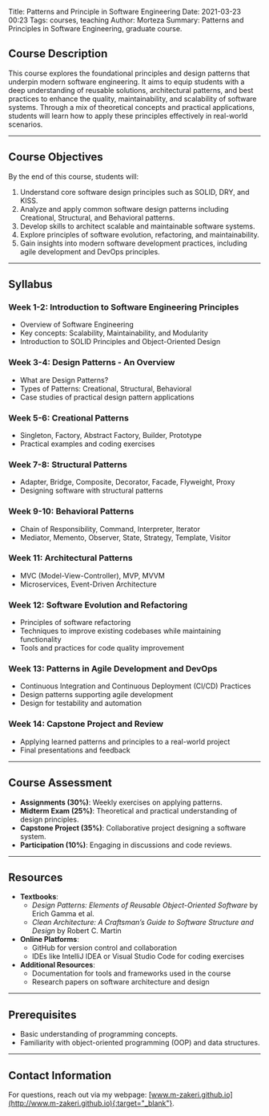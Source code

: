 Title: Patterns and Principle in Software Engineering
Date: 2021-03-23 00:23
Tags: courses, teaching
Author: Morteza
Summary: Patterns and Principles in Software Engineering, graduate course.


## Course Description
This course explores the foundational principles and design patterns that underpin modern software engineering. It aims to equip students with a deep understanding of reusable solutions, architectural patterns, and best practices to enhance the quality, maintainability, and scalability of software systems. Through a mix of theoretical concepts and practical applications, students will learn how to apply these principles effectively in real-world scenarios.

---

## Course Objectives
By the end of this course, students will:
1. Understand core software design principles such as SOLID, DRY, and KISS.
2. Analyze and apply common software design patterns including Creational, Structural, and Behavioral patterns.
3. Develop skills to architect scalable and maintainable software systems.
4. Explore principles of software evolution, refactoring, and maintainability.
5. Gain insights into modern software development practices, including agile development and DevOps principles.

---

## Syllabus

### Week 1-2: Introduction to Software Engineering Principles
- Overview of Software Engineering
- Key concepts: Scalability, Maintainability, and Modularity
- Introduction to SOLID Principles and Object-Oriented Design

### Week 3-4: Design Patterns - An Overview
- What are Design Patterns?
- Types of Patterns: Creational, Structural, Behavioral
- Case studies of practical design pattern applications

### Week 5-6: Creational Patterns
- Singleton, Factory, Abstract Factory, Builder, Prototype
- Practical examples and coding exercises

### Week 7-8: Structural Patterns
- Adapter, Bridge, Composite, Decorator, Facade, Flyweight, Proxy
- Designing software with structural patterns

### Week 9-10: Behavioral Patterns
- Chain of Responsibility, Command, Interpreter, Iterator
- Mediator, Memento, Observer, State, Strategy, Template, Visitor

### Week 11: Architectural Patterns
- MVC (Model-View-Controller), MVP, MVVM
- Microservices, Event-Driven Architecture

### Week 12: Software Evolution and Refactoring
- Principles of software refactoring
- Techniques to improve existing codebases while maintaining functionality
- Tools and practices for code quality improvement

### Week 13: Patterns in Agile Development and DevOps
- Continuous Integration and Continuous Deployment (CI/CD) Practices
- Design patterns supporting agile development
- Design for testability and automation

### Week 14: Capstone Project and Review
- Applying learned patterns and principles to a real-world project
- Final presentations and feedback

---

## Course Assessment
- **Assignments (30%)**: Weekly exercises on applying patterns.
- **Midterm Exam (25%)**: Theoretical and practical understanding of design principles.
- **Capstone Project (35%)**: Collaborative project designing a software system.
- **Participation (10%)**: Engaging in discussions and code reviews.

---

## Resources
- **Textbooks**:
  - *Design Patterns: Elements of Reusable Object-Oriented Software* by Erich Gamma et al.
  - *Clean Architecture: A Craftsman’s Guide to Software Structure and Design* by Robert C. Martin
- **Online Platforms**:
  - GitHub for version control and collaboration
  - IDEs like IntelliJ IDEA or Visual Studio Code for coding exercises
- **Additional Resources**:
  - Documentation for tools and frameworks used in the course
  - Research papers on software architecture and design

---

## Prerequisites
- Basic understanding of programming concepts.
- Familiarity with object-oriented programming (OOP) and data structures.

---

## Contact Information
For questions, reach out via my webpage: [www.m-zakeri.github.io](http://www.m-zakeri.github.io){:target="_blank"}.


